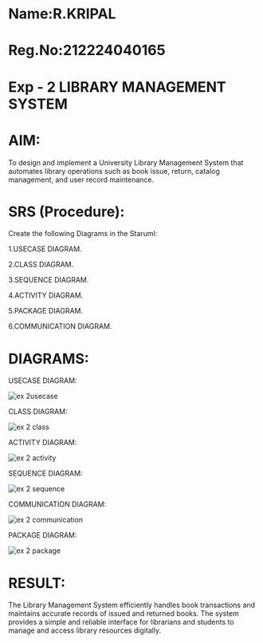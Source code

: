 # Name:R.KRIPAL
# Reg.No:212224040165
# Exp - 2 LIBRARY MANAGEMENT SYSTEM

# AIM:
To design and implement a University Library Management System that automates library operations such as book issue, return, catalog management, and user record maintenance.

# SRS (Procedure):
Create the following Diagrams in the Staruml:

1.USECASE DIAGRAM.

2.CLASS DIAGRAM.

3.SEQUENCE DIAGRAM.

4.ACTIVITY DIAGRAM.

5.PACKAGE DIAGRAM.

6.COMMUNICATION DIAGRAM.

# DIAGRAMS:
USECASE DIAGRAM:

![ex 2usecase](https://github.com/user-attachments/assets/75239d6e-38ce-4bd8-9e8b-71907f3b0974)

CLASS DIAGRAM:

![ex 2 class](https://github.com/user-attachments/assets/61c38d62-06f6-4b25-b53d-06f4e94048a6)

ACTIVITY DIAGRAM:

![ex 2 activity](https://github.com/user-attachments/assets/7c872e06-601b-4885-887f-66278eb2c484)

SEQUENCE DIAGRAM:

![ex 2 sequence](https://github.com/user-attachments/assets/d2725d69-7100-47f1-b374-f38c862b1b98)

COMMUNICATION DIAGRAM:

![ex 2 communication](https://github.com/user-attachments/assets/7e47d55b-69d6-4b18-82f8-83c71e66fad0)

PACKAGE DIAGRAM:

![ex 2 package](https://github.com/user-attachments/assets/c23f3ad4-1ae3-4f2d-a45e-2b5ad657d657)

# RESULT:
The Library Management System efficiently handles book transactions and maintains accurate records of issued and returned books. The system provides a simple and reliable interface for librarians and students to manage and access library resources digitally.
